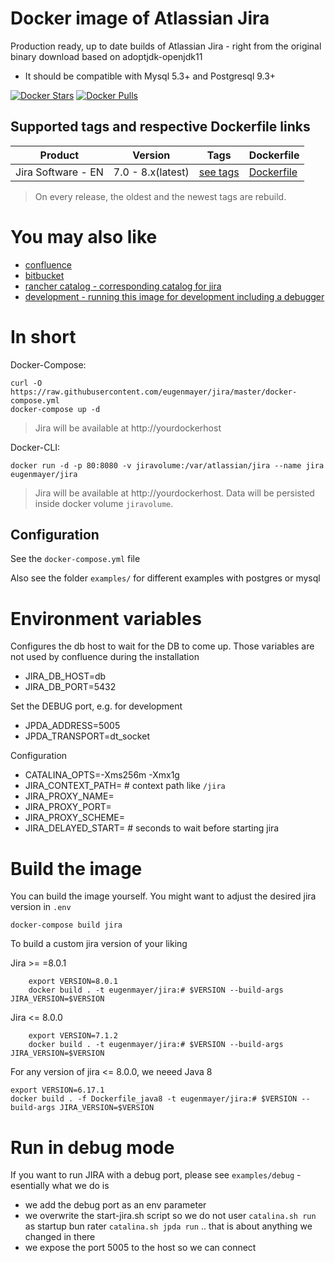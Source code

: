 # Docker image of Atlassian Jira

Production ready, up to date builds of Atlassian Jira - right from the original binary download based on adoptjdk-openjdk11

 - It should be compatible with Mysql 5.3+ and Postgresql 9.3+
 
[![Docker Stars](https://img.shields.io/docker/stars/eugenmayer/jira.svg)](https://hub.docker.com/r/eugenmayer/jira/) [![Docker Pulls](https://img.shields.io/docker/pulls/eugenmayer/jira.svg)](https://hub.docker.com/r/eugenmayer/jira/)

## Supported tags and respective Dockerfile links

| Product |Version | Tags  | Dockerfile |
|---------|--------|-------|------------|
| Jira Software - EN | 7.0 - 8.x(latest) | [see tags](https://hub.docker.com/r/eugenmayer/jira/tags/) | [Dockerfile](https://github.com/eugenmayer/jira/blob/master/Dockerfile) |

> On every release, the oldest and the newest tags are rebuild. 

# You may also like

* [confluence](https://github.com/EugenMayer/docker-image-atlassian-confluence)
* [bitbucket](https://github.com/EugenMayer/docker-image-atlassian-bitbucket)
* [rancher catalog - corresponding catalog for jira](https://github.com/EugenMayer/docker-rancher-extra-catalogs/tree/master/templates/jira)
* [development - running this image for development including a debugger](https://github.com/EugenMayer/docker-image-atlassian-jira/tree/master/examples/debug)

# In short

Docker-Compose:

~~~~
curl -O https://raw.githubusercontent.com/eugenmayer/jira/master/docker-compose.yml
docker-compose up -d
~~~~

> Jira will be available at http://yourdockerhost

Docker-CLI:

~~~~
docker run -d -p 80:8080 -v jiravolume:/var/atlassian/jira --name jira eugenmayer/jira
~~~~

> Jira will be available at http://yourdockerhost. Data will be persisted inside docker volume `jiravolume`.

## Configuration

See the `docker-compose.yml` file

Also see the folder `examples/` for different examples with postgres or mysql

# Environment variables

Configures the db host to wait for the DB to come up. Those variables are not used by confluence during the installation
- JIRA_DB_HOST=db 
- JIRA_DB_PORT=5432

Set the DEBUG port, e.g. for development
- JPDA_ADDRESS=5005
- JPDA_TRANSPORT=dt_socket

Configuration
- CATALINA_OPTS=-Xms256m -Xmx1g
- JIRA_CONTEXT_PATH= # context path like `/jira`
- JIRA_PROXY_NAME=
- JIRA_PROXY_PORT=
- JIRA_PROXY_SCHEME=
- JIRA_DELAYED_START= # seconds to wait before starting jira

# Build the image

You can build the image yourself. You might want to adjust the desired jira version in `.env`

```
docker-compose build jira
```

To build a custom jira version of your liking

Jira >= =8.0.1

``` 
    export VERSION=8.0.1
    docker build . -t eugenmayer/jira:# $VERSION --build-args JIRA_VERSION=$VERSION
```


Jira <= 8.0.0

``` 
    export VERSION=7.1.2
    docker build . -t eugenmayer/jira:# $VERSION --build-args JIRA_VERSION=$VERSION
```

For any version of jira <= 8.0.0, we neeed Java 8

    export VERSION=6.17.1
    docker build . -f Dockerfile_java8 -t eugenmayer/jira:# $VERSION --build-args JIRA_VERSION=$VERSION
    
# Run in debug mode

If you want to run JIRA with a debug port, please see `examples/debug` - esentially what we do is
 - we add the debug port as an env parameter
 - we overwrite the start-jira.sh script so we do not user `catalina.sh run` as startup bun rater `catalina.sh jpda run` .. that is about anything we changed in there
 - we expose the port 5005 to the host so we can connect
